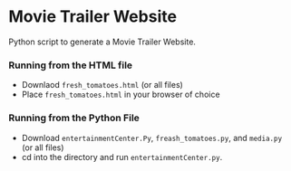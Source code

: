 # Movie Trailer Website

Python script to generate a Movie Trailer Website.

### Running from the HTML file

- Downlaod `fresh_tomatoes.html` (or all files)
- Place `fresh_tomatoes.html` in your browser of choice

### Running from the Python File

- Download `entertainmentCenter.Py`, `freash_tomatoes.py`, and `media.py` (or all files)
- cd into the directory and run `entertainmentCenter.py`.